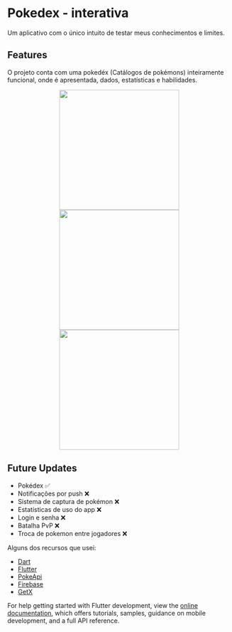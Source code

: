# Pokedex - interativa

Um aplicativo com o único intuito de testar meus conhecimentos e limites.

## Features

O projeto conta com uma pokedéx (Catálogos de pokémons) inteiramente funcional, onde é apresentada, dados, estatísticas e habilidades.

<p align="center">
  <img width="270" src="https://user-images.githubusercontent.com/68443462/202880744-12c44267-bfc7-420c-817a-46a3b45be783.png">
  <img width="270" src="https://user-images.githubusercontent.com/68443462/202880892-8f0cbfa0-d8bf-4dc6-8d02-dc800231219f.png">
  <img width="270" src="https://user-images.githubusercontent.com/68443462/202880898-84b65b0c-65f8-4d58-810b-01b21234b81a.png">
</p>

## Future Updates

- Pokédex ✅
- Notificações por push ❌
- Sistema de captura de pokémon ❌
- Estatísticas de uso do app ❌
- Login e senha ❌
- Batalha PvP ❌
- Troca de pokemon entre jogadores ❌

Alguns dos recursos que usei:

- [Dart](https://dart.dev/guides)
- [Flutter](https://docs.flutter.dev/get-started/install)
- [PokeApi](https://pokeapi.co/)
- [Firebase](https://firebase.google.com/)
- [GetX](https://pub.dev/packages/get)

For help getting started with Flutter development, view the
[online documentation](https://docs.flutter.dev/), which offers tutorials,
samples, guidance on mobile development, and a full API reference.
